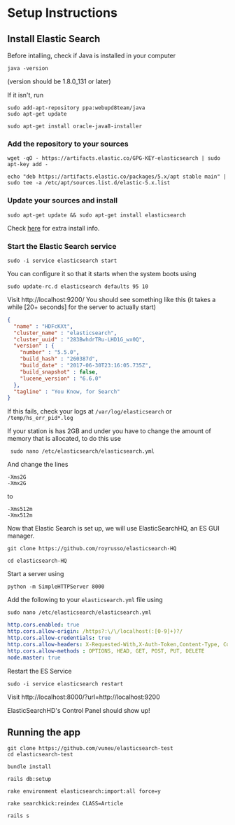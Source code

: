# Setup Instructions

## Install Elastic Search

Before intalling, check if Java is installed in your computer

```
java -version
```

(version should be 1.8.0_131 or later)

If it isn't, run 

```
sudo add-apt-repository ppa:webupd8team/java
sudo apt-get update
```

```
sudo apt-get install oracle-java8-installer
```

### Add the repository to your sources

```
wget -qO - https://artifacts.elastic.co/GPG-KEY-elasticsearch | sudo apt-key add -
```

```
echo "deb https://artifacts.elastic.co/packages/5.x/apt stable main" | sudo tee -a /etc/apt/sources.list.d/elastic-5.x.list
```
### Update your sources and install

```
sudo apt-get update && sudo apt-get install elasticsearch
```

Check [here](https://www.elastic.co/guide/en/elasticsearch/reference/current/deb.html) for extra install info.

### Start the Elastic Search service

```
sudo -i service elasticsearch start
```

You can configure it so that it starts when the system boots using

```
sudo update-rc.d elasticsearch defaults 95 10
```

Visit http://localhost:9200/ You should see something like this (it takes a while [20+ seconds] for the server to actually start)

```JSON
{
  "name" : "HDFcKXt",
  "cluster_name" : "elasticsearch",
  "cluster_uuid" : "283BwhdrTRu-LHD1G_wx0Q",
  "version" : {
    "number" : "5.5.0",
    "build_hash" : "260387d",
    "build_date" : "2017-06-30T23:16:05.735Z",
    "build_snapshot" : false,
    "lucene_version" : "6.6.0"
  },
  "tagline" : "You Know, for Search"
}
```

If this fails, check your logs at `/var/log/elasticsearch` or `/temp/hs_err_pid*.log`

If your station is has 2GB and under you have to change the amount of memory that is allocated, to do this use

```
 sudo nano /etc/elasticsearch/elasticsearch.yml
```

And change the lines

```
-Xms2G
-Xmx2G
```

to 

```
-Xms512m
-Xmx512m
```

Now that Elastic Search is set up, we will use ElasticSearchHQ, an ES GUI manager.

```
git clone https://github.com/royrusso/elasticsearch-HQ
```

```
cd elasticsearch-HQ
```

Start a server using

```
python -m SimpleHTTPServer 8000
```

Add the following to your `elasticsearch.yml` file using

```
sudo nano /etc/elasticsearch/elasticsearch.yml
```

```yml
http.cors.enabled: true
http.cors.allow-origin: /https?:\/\/localhost(:[0-9]+)?/
http.cors.allow-credentials: true
http.cors.allow-headers: X-Requested-With,X-Auth-Token,Content-Type, Content-Length, Authorization
http.cors.allow-methods : OPTIONS, HEAD, GET, POST, PUT, DELETE
node.master: true
```

Restart the ES Service

```
sudo -i service elasticsearch restart
```

Visit http://localhost:8000/?url=http://localhost:9200

ElasticSearchHD's Control Panel should show up!

## Running the app

```
git clone https://github.com/vuneu/elasticsearch-test
cd elasticsearch-test
```

```
bundle install
```

```
rails db:setup
```

```
rake environment elasticsearch:import:all force=y
```

```
rake searchkick:reindex CLASS=Article
```

```
rails s
```
